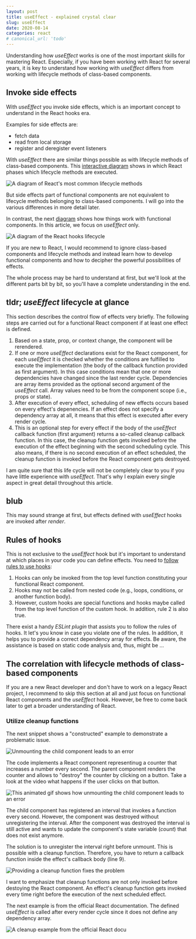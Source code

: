 ```yaml
---
layout: post
title: useEffect - explained crystal clear
slug: useEffect
date: 2020-08-14
categories: react
# canonical_url: 'todo'
---
```


<!-- _Originally published at [blog.logrocket.com](https://blog.logrocket.com/guide-performance-optimization-webpack/)_ -->

<!--
- Beispiel mit animated gifs (console.logs zeigen bzgl. render, useEffect calls)
- mit verschiedenen Kontexten wie z.B. state/props/context ändern sich
- Diagramme zeichnen allgemein
- Diagramm (instance diagram) zeichnen
- Diagramme mit tool von Dan / von React Kurs
-->

Understanding how _useEffect_ works is one of the most important skills for mastering React. Especially, if you have been working with React for several years, it is key to understand how working with _useEffect_ differs from working with lifecycle methods of class-based components.

## Invoke side effects   

With _useEffect_ you invoke side effects, which is an important concept to understand in the React hooks era.

Examples for side effects are:
- fetch data
- read from local storage
- register and deregister event listeners

With _useEffect_ there are similar things possible as with lifecycle methods of class-based components. This [interactive diagram](https://projects.wojtekmaj.pl/react-lifecycle-methods-diagram/) shows in which React phases which lifecycle methods are executed.

![A diagram of React's most common lifecycle methods](../images/useEffect/lifecycle-methods.png)

But side effects part of functional components are not equivalent to lifecycle methods belonging to class-based components. I will go into the various differences in more detail later.

In contrast, the next [diagram](https://wavez.github.io/react-hooks-lifecycle/) shows how things work with functional components. In this article, we focus on _useEffect_ only.

![A diagram of the React hooks lifecycle](../images/useEffect/hooks-lifecycle.png)

<!-- dieser Hinweis hier schon? -->
If you are new to React, I would recommend to ignore class-based components and lifecycle methods and instead learn how to develop functional components and how to decipher the powerful possibilities of effects.

The whole process may be hard to understand at first, but we'll look at the different parts bit by bit, so you'll have a complete understanding in the end.

<!-- Hinweis auf Dans Artikel -->

## tldr; _useEffect_ lifecycle at glance

This section describes the control flow of effects very briefly. The following steps are carried out for a functional React component if at least one effect is defined.

1. Based on a state, prop, or context change, the component will be rerendered.
2. If one or more _useEffect_ declarations exist for the React component, for each _useEffect_ it is checked whether the conditions are fulfilled to execute the implementation (the body of the callback function provided as first argument). In this case conditions mean that one or more dependencies have changed since the last render cycle. Dependencies are array items provided as the optional second argument of the _useEffect_ call. Array values need to be from the component scope (i.e., props or state). 
3. After execution of every effect, scheduling of new effects occurs based on every effect's depenencies. If an effect does not specify a dependency array at all, it means that this effect is executed after every render cycle.
4. This is an optional step for every effect if the body of the _useEffect_ callback function (first argument) returns a so-called cleanup callback function. In this case, the cleanup function gets invoked before the execution of the effect beginning with the second scheduling cycle. This also means, if there is no second execution of an effect scheduled, the cleanup function is invoked before the React component gets destroyed.

I am quite sure that this life cycle will not be completely clear to you if you have little experience with _useEffect_. That's why I explain every single aspect in great detail throughout this article.

## blub

This may sound strange at first, but effects defined with _useEffect_ hooks are invoked after _render_. 

## Rules of hooks

This is not exclusive to the _useEffect_ hook but it's important to understand at which places in your code you can define effects. You need to [follow rules to use hooks](https://reactjs.org/docs/hooks-rules.html):

1. Hooks can only be invoked from the top level function constituting your functional React component.
2. Hooks may not be called from nested code (e.g., loops, conditions, or another function body).
3. However, custom hooks are special functions and hooks maybe called from the top level function of the custom hook. In addition, rule 2 is also true.

There exist a handy _ESLint plugin_ that assists you to follow the rules of hooks. It let's you know in case you violate one of the rules. In addition, it helps you to provide a correct dependency array for effects. Be aware, the assistance is based on static code analysis and, thus, might be ...



<!-- könnte falsch liegen. Link für Beispiel, wo falscher Vorschlag existiert 
todo link auf plugin
todo aktueller screenshot von Hilfe des Plugins
-->

<!-- 
hier schon auf ESLint Plugin eingehen?
-->

## The correlation with lifecycle methods of class-based components

If you are a new React developer and don't have to work on a legacy React project, I recommend to skip this section at all and just focus on functional React components and the _useEffect_ hook. However, be free to come back later to get a broader understanding of React. 

<!-- Hinweis classes sind nicht tot -->

<!-- 
Kapitel "Pendants zu component life cycles. Hinweisen auf Dans Artikel bzw., dass das Mindset ggf. nicht förderlich ist

Allows abstracted access to React's lifecycle methods within functional components. You won't call the individual lifecycle methods by name, but you gain similar control with more functionality and cleaner code.
https://reactjs.org/docs/hooks-effect.html
Note how we have to duplicate the code between these two lifecycle methods in class.
This is because in many cases we want to perform the same side effect regardless of whether the component just mounted, or if it has been updated. 

Conceptually, we want it to happen after every render — but React class components don’t have a method like this. We could extract a separate method but we would still have to call it in two places.
unlike componentDidMount / componentDidUpdate: Effects don’t block the browser from updating the screen (are asynchrounous). This makes your app feel more responsive. 
The majority of effects don’t need to happen synchronously. In the uncommon cases where they do (such as measuring the layout), there is a separate useLayoutEffect Hook with an API identical to useEffect.

useEffect is NOT an Equivalent to Lifecycle Methods

Keep in mind that the mental model for effects is different from componentDidMount and other lifecycles, and trying to find their exact equivalents may confuse you more than help.
— Dan Abramov

Unterschied zu class lifecycle methods
Effekte (mit useEffect) werden asynchron ausgeführt
Lifecycle Methoden werden synchron ausgeführt

-->

### Utilize cleanup functions

The next snippet shows a "constructed" example to demonstrate a problematic issue.

![Unmounting the child component leads to an error](../images/useEffect/onUnmount.png)

The code implements a React component representinug a counter that increases a number every second. The parent component renders the counter and allows to "destroy" the counter by clicking on a button. Take a look at the video what happens if the user clicks on that button.

![This animated gif shows how unmounting the child component leads to an error](../images/useEffect/onUnmount.gif)

The child component has registered an interval that invokes a function every second. However, the component was destroyed without unregistering the interval. After the component was destroyed the interval is still active and wants to update the component's state variable (_count_) that does not exist anymore.

The solution is to unregister the interval right before unmount. This is possible with a cleanup function. Therefore, you have to return a callback function inside the effect's callback body (line 9).

![Providing a cleanup function fixes the problem](../images/useEffect/onUnmount-cleanup.png)


I want to emphasize that cleanup functions are not only invoked before destoying the React component. An effect's cleanup function gets invoked every time right before the execution of the next scheduled effect. 

The next example is from the official React documentation. The defined _useEffect_ is called after every render cycle since it does not define any dependency array.

![A cleanup example from the official React docu](../images/useEffect/cleanup-example.png)
